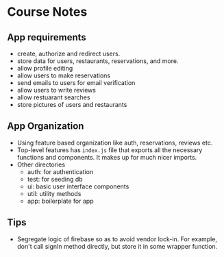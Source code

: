 # Course Notes

## App requirements

- create, authorize and redirect users.
- store data for users, restaurants, reservations, and more.
- allow profile editing
- allow users to make reservations
- send emails to users for email verification
- allow users to write reviews
- allow restuarant searches
- store pictures of users and restaurants

## App Organization

- Using feature based organization like auth, reservations, reviews etc.
- Top-level features has `index.js` file that exports all the necessary functions and components. It makes up for much nicer imports.
- Other directories
  - auth: for authentication
  - test: for seeding db
  - ui: basic user interface components
  - util: utility methods
  - app: boilerplate for app

## Tips

- Segregate logic of firebase so as to avoid vendor lock-in. For example, don't call signIn method directly, but store it in some wrapper function.
